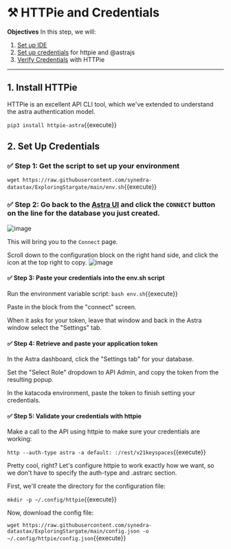 # ⚒️ HTTPie and Credentials

**Objectives**
In this step, we will:
1. [Set up IDE](#1-setup-ide) 
2. [Set up credentials](#2-set-up-credentials) for httpie and @astrajs
3. [Verify Credentials](#3-verify-credentials) with HTTPie

---

## 1. Install HTTPie
HTTPie is an excellent API CLI tool, which we've extended to understand the astra authentication model.  

`pip3 install httpie-astra`{{execute}}

## 2. Set Up Credentials

### ✅ Step 1: Get the script to set up your environment

`wget https://raw.githubusercontent.com/synedra-datastax/ExploringStargate/main/env.sh`{{execute}}

### ✅ Step 2: Go back to the [**Astra** UI](https://astra.datastax.com) and click the **`CONNECT`** button on the line for the database you just created.

![image](https://user-images.githubusercontent.com/77410784/110701039-853ebb80-81a5-11eb-8a5f-1d6801932321.png)

This will bring you to the `Connect` page.

Scroll down to the configuration block on the right hand side, and click the icon at the top right to copy.
![image](https://user-images.githubusercontent.com/77410784/111052773-e3240b00-8412-11eb-9129-82f6433580f8.png)

#### ✅ Step 3: Paste your credentials into the env.sh script

Run the environment variable script:
`bash env.sh`{{execute}}

Paste in the block from the "connect" screen.

When it asks for your token, leave that window and back in the Astra window select the "Settings" tab.

#### ✅ Step 4: Retrieve and paste your application token

In the Astra dashboard, click the "Settings tab" for your database.

Set the "Select Role" dropdown to API Admin, and copy the token from the resulting popup.

In the katacoda environment, paste the token to finish setting your credentials.

#### ✅ Step 5: Validate your credentials with httpie

Make a call to the API using httpie to make sure your credentials are working:

`http --auth-type astra -a default: :/rest/v21keyspaces`{{execute}}

Pretty cool, right?  Let's configure httpie to work exactly how we want, so we don't have to specify the auth-type and .astrarc section.

First, we'll create the directory for the configuration file:

`mkdir -p ~/.config/httpie`{{execute}}

Now, download the config file:

`wget https://raw.githubusercontent.com/synedra-datastax/ExploringStargate/main/config.json -o ~/.config/httpie/config.json`{{execute}}
